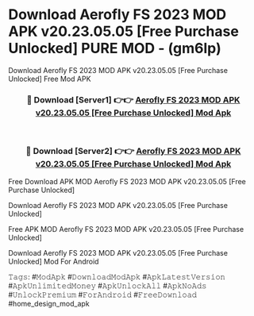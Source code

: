 # Download Aerofly FS 2023 MOD APK v20.23.05.05 [Free Purchase Unlocked] PURE MOD - (gm6lp)
Download Aerofly FS 2023 MOD APK v20.23.05.05 [Free Purchase Unlocked] Free Mod APK

<div align="center">
<h3>🔴 Download [Server1] 👉👉 <a href="https://apk-comot.site?title=Aerofly_FS_2023_MOD_APK_v20.23.05.05_[Free_Purchase_Unlocked]">Aerofly FS 2023 MOD APK v20.23.05.05 [Free Purchase Unlocked] Mod Apk</a></h3><br>

<h3>🔴 Download [Server2] 👉👉 <a href="https://apk-comot.site?title=Aerofly_FS_2023_MOD_APK_v20.23.05.05_[Free_Purchase_Unlocked]">Aerofly FS 2023 MOD APK v20.23.05.05 [Free Purchase Unlocked] Mod Apk</a></h3>
</div>


Free Download APK MOD Aerofly FS 2023 MOD APK v20.23.05.05 [Free Purchase Unlocked]

Download Aerofly FS 2023 MOD APK v20.23.05.05 [Free Purchase Unlocked] 

Free APK MOD Aerofly FS 2023 MOD APK v20.23.05.05 [Free Purchase Unlocked] 

Download Aerofly FS 2023 MOD APK v20.23.05.05 [Free Purchase Unlocked] Mod For Android

𝚃𝚊𝚐𝚜: #𝙼𝚘𝚍𝙰𝚙𝚔 #𝙳𝚘𝚠𝚗𝚕𝚘𝚊𝚍𝙼𝚘𝚍𝙰𝚙𝚔 #𝙰𝚙𝚔𝙻𝚊𝚝𝚎𝚜𝚝𝚅𝚎𝚛𝚜𝚒𝚘𝚗 #𝙰𝚙𝚔𝚄𝚗𝚕𝚒𝚖𝚒𝚝𝚎𝚍𝙼𝚘𝚗𝚎𝚢 #𝙰𝚙𝚔𝚄𝚗𝚕𝚘𝚌𝚔𝙰𝚕𝚕 #𝙰𝚙𝚔𝙽𝚘𝙰𝚍𝚜 #𝚄𝚗𝚕𝚘𝚌𝚔𝙿𝚛𝚎𝚖𝚒𝚞𝚖 #𝙵𝚘𝚛𝙰𝚗𝚍𝚛𝚘𝚒𝚍 #𝙵𝚛𝚎𝚎𝙳𝚘𝚠𝚗𝚕𝚘𝚊𝚍 #home_design_mod_apk